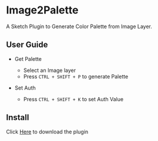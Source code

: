 # Image2Palette

A Sketch Plugin to Generate Color Palette from Image Layer.

## User Guide

* Get Palette
    * Select an Image layer
    * Press `CTRL + SHIFT + P` to generate Palette

* Set Auth
    * Press `CTRL + SHIFT + K` to set Auth Value

## Install

Click [Here](https://github.com/iarthstar/Image2Palette/releases/download/v0.2.0/Image2Palette.sketchplugin.zip) to download the plugin